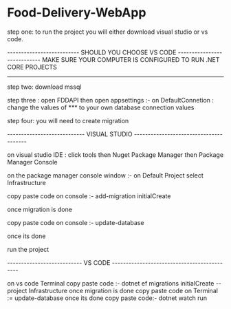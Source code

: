 # Food-Delivery-WebApp
 step one: to run the project you will either download visual studio or vs code.
 
  -------------------------- SHOULD YOU CHOOSE VS CODE ----------------------------
    MAKE SURE YOUR COMPUTER IS CONFIGURED TO RUN .NET CORE PROJECTS   
  ---------------- ----------------------------------------------------------------
 
 step two: download mssql 
 
 step three : open FDDAPI then open appsettings :- on DefaultConnetion :  change the values of *** to your own database connection values
 
 step four: you will need to create migration 
 
 ---------------------------- VISUAL STUDIO ---------------------------------------
 
 on visual studio IDE : click tools then Nuget Package Manager then Package Manager Console 

 on the package manager console window  :- on Default Project select Infrastructure
 
 copy paste code on console :- add-migration initialCreate
 
 once migration is done 
 
 copy paste code on console :- update-database 
 
 once its done 
 
 run the project 
 
 --------------------------- VS CODE --------------------------------------------
 
 on vs code Terminal copy paste code :- dotnet ef migrations initialCreate --project Infrastructure 
 once migration is done 
 copy paste code on Terminal := update-database 
 once its done 
 copy paste code:- dotnet watch run 
 
